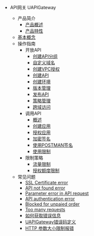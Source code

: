 * API网关 UAPIGateway
    
    * 产品简介
        * [产品概述](/uapigateway/intro/intro_index)
        * [产品特性](/uapigateway/intro/feature)
    * [基本概念](/uapigateway/fundmental_concept)
    * 操作指南
        * 开放API
            * [创建API分组](/uapigateway/operation_guide/open_api/create_api_group)
            * [自定义域名](/uapigateway/operation_guide/open_api/custom_domain)
            * [创建VPC授权](/uapigateway/operation_guide/open_api/create_vpc_access)
            * [创建API](/uapigateway/operation_guide/open_api/create_api)
            * [创建环境](/uapigateway/operation_guide/open_api/create_env)
            * [版本管理](/uapigateway/operation_guide/open_api/env_management)
            * [发布API](/uapigateway/operation_guide/open_api/publish_api)
            * [策略管理](/uapigateway/operation_guide/open_api/strategy.md)
            * [跨域访问](/uapigateway/operation_guide/open_api/cors.md)
        * 调用API
            * [概述](/uapigateway/operation_guide/use_api/intro)
            * [创建应用](/uapigateway/operation_guide/use_api/create_app)
            * [授权应用](/uapigateway/operation_guide/use_api/grant_app_access)
            * [加密签名](/uapigateway/operation_guide/use_api/signature)
            * [使用POSTMAN签名](/uapigateway/operation_guide/use_api/postman_signature)
            * [使用限制](/uapigateway/operation_guide/use_api/use_limit)
        * 限制策略
            * [流量限制](/uapigateway/operation_guide/restriction_strategy/traffic_restriction)
            * [授权额度限制](/uapigateway/operation_guide/restriction_strategy/authorization_restriction)
    * 常见问题
        * [SSL Certificate error](/uapigateway/faq/ssl_certificate_error)
        * [API not found error](/uapigateway/faq/api_not_found_error)
        * [Parameter error in API request](/uapigateway/faq/parameter_error_in_api_request)
        * [API authentication error](/uapigateway/faq/api_authentication_error)
        * [Blocked for unpaied order](/uapigateway/faq/blocked_for_unpaied_order)
        * [Too many requests](/uapigateway/faq/too_many_requests)
        * [如何获取错误信息](/uapigateway/faq/get_error_message)
        * [UAPIGateway错误码定义](/uapigateway/faq/error_code_define)
        * [HTTP 参数大小限制报错](/uapigateway/faq/parameter_size_error)
    
    









    
   
   
    
        
